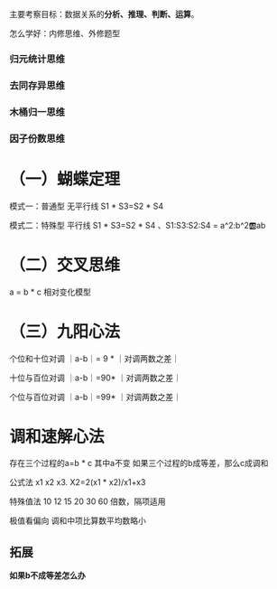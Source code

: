 
主要考察目标：数据关系的**分析、推理、判断、运算**。

怎么学好：内修思维、外修题型

### 归元统计思维

### 去同存异思维

### 木桶归一思维

### 因子份数思维


# （一）蝴蝶定理

模式一：普通型 无平行线 S1 * S3=S2 * S4

模式二：特殊型 平行线 S1 * S3=S2 * S4 、S1:S3:S2:S4 = a^2:b^2:ab:ab

# （二）交叉思维

a = b * c 相对变化模型

# （三）九阳心法

个位和十位对调 ｜a-b｜= 9 * ｜对调两数之差｜

十位与百位对调 ｜a-b｜=90* ｜对调两数之差｜

个位与百位对调 ｜a-b｜=99* ｜对调两数之差｜

# 调和速解心法

存在三个过程的a=b * c 其中a不变 如果三个过程的b成等差，那么c成调和

公式法 x1 x2 x3. X2=2(x1 * x2)/x1+x3

特殊值法 10 12 15 20 30 60 倍数，隔项适用

极值看偏向 调和中项比算数平均数略小

## 拓展

**如果b不成等差怎么办**

 







 

